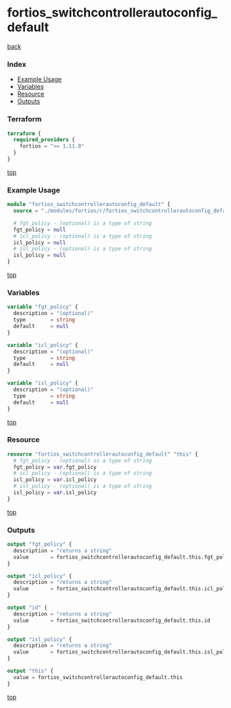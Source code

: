 # fortios_switchcontrollerautoconfig_default

[back](../fortios.md)

### Index

- [Example Usage](#example-usage)
- [Variables](#variables)
- [Resource](#resource)
- [Outputs](#outputs)

### Terraform

```terraform
terraform {
  required_providers {
    fortios = ">= 1.11.0"
  }
}
```

[top](#index)

### Example Usage

```terraform
module "fortios_switchcontrollerautoconfig_default" {
  source = "./modules/fortios/r/fortios_switchcontrollerautoconfig_default"

  # fgt_policy - (optional) is a type of string
  fgt_policy = null
  # icl_policy - (optional) is a type of string
  icl_policy = null
  # isl_policy - (optional) is a type of string
  isl_policy = null
}
```

[top](#index)

### Variables

```terraform
variable "fgt_policy" {
  description = "(optional)"
  type        = string
  default     = null
}

variable "icl_policy" {
  description = "(optional)"
  type        = string
  default     = null
}

variable "isl_policy" {
  description = "(optional)"
  type        = string
  default     = null
}
```

[top](#index)

### Resource

```terraform
resource "fortios_switchcontrollerautoconfig_default" "this" {
  # fgt_policy - (optional) is a type of string
  fgt_policy = var.fgt_policy
  # icl_policy - (optional) is a type of string
  icl_policy = var.icl_policy
  # isl_policy - (optional) is a type of string
  isl_policy = var.isl_policy
}
```

[top](#index)

### Outputs

```terraform
output "fgt_policy" {
  description = "returns a string"
  value       = fortios_switchcontrollerautoconfig_default.this.fgt_policy
}

output "icl_policy" {
  description = "returns a string"
  value       = fortios_switchcontrollerautoconfig_default.this.icl_policy
}

output "id" {
  description = "returns a string"
  value       = fortios_switchcontrollerautoconfig_default.this.id
}

output "isl_policy" {
  description = "returns a string"
  value       = fortios_switchcontrollerautoconfig_default.this.isl_policy
}

output "this" {
  value = fortios_switchcontrollerautoconfig_default.this
}
```

[top](#index)